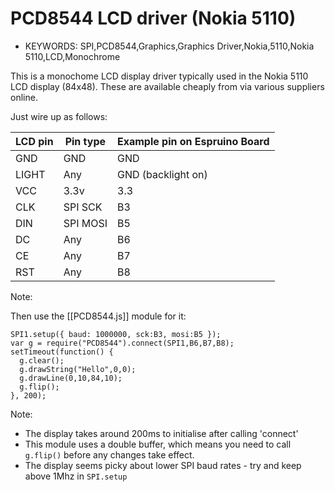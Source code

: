 <!--- Copyright (c) 2013 Gordon Williams, Pur3 Ltd. See the file LICENSE for copying permission. -->
PCD8544 LCD driver (Nokia 5110)
=======================

* KEYWORDS: SPI,PCD8544,Graphics,Graphics Driver,Nokia,5110,Nokia 5110,LCD,Monochrome

This is a monochome LCD display driver typically used in the Nokia 5110 LCD display (84x48). These are available cheaply from via various suppliers online.

Just wire up as follows:

| LCD pin | Pin type | Example pin on Espruino Board |
|---------|----------|-------------------------------|
|  GND    | GND      | GND                           |
|  LIGHT  | Any      | GND (backlight on)            |
|  VCC    | 3.3v     | 3.3                           |
|  CLK    | SPI SCK  | B3                            |
|  DIN    | SPI MOSI | B5                            |
|  DC     | Any      | B6                            |
|  CE     | Any      | B7                            |
|  RST    | Any      | B8                            |
 
Note: 

Then use the [[PCD8544.js]] module for it:

```
SPI1.setup({ baud: 1000000, sck:B3, mosi:B5 });
var g = require("PCD8544").connect(SPI1,B6,B7,B8);
setTimeout(function() {
  g.clear();
  g.drawString("Hello",0,0);
  g.drawLine(0,10,84,10);
  g.flip();
}, 200);
```

Note:

* The display takes around 200ms to initialise after calling 'connect'
* This module uses a double buffer, which means you need to call ```g.flip()``` before any changes take effect.
* The display seems picky about lower SPI baud rates - try and keep above 1Mhz in ```SPI.setup```
